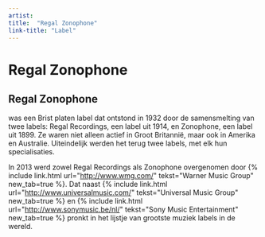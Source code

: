 ```yaml
---
artist: 
title:  "Regal Zonophone"
link-title: "Label"
---
```


# Regal Zonophone
## Regal Zonophone
was een Brist platen label dat ontstond in 1932 door de samensmelting van twee labels: <span class="engels">Regal Recordings</span>, een label uit 1914, en <span class="engels">Zonophone</span>, een label uit 1899. Ze waren niet alleen actief in Groot Britannië, maar ook in Amerika en Australie. Uiteindelijk werden het terug twee labels, met elk hun specialisaties. In 2013 werd zowel Regal Recordings als Zonophone overgenomen door {% include link.html url="http://www.wmg.com/" tekst="Warner Music Group" new_tab=true %}. Dat naast {% include link.html url="http://www.universalmusic.com/" tekst="Universal Music Group" new_tab=true %} en {% include link.html url="http://www.sonymusic.be/nl/" tekst="Sony Music Entertainment" new_tab=true %} pronkt in het lijstje van grootste muziek labels in de wereld.
